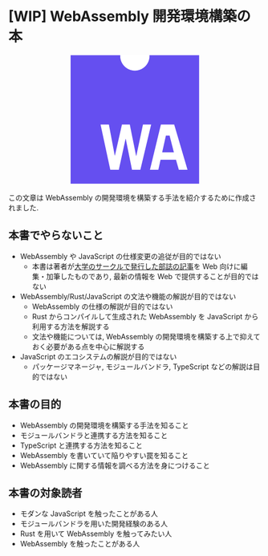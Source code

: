 # [WIP] WebAssembly 開発環境構築の本

<div style="text-align: center;">

![An image](./.vuepress/public/web-assembly-icon-256px.png)

</div>

この文章は WebAssembly の開発環境を構築する手法を紹介するために作成されました.

## 本書でやらないこと

* WebAssembly や JavaScript の仕様変更の追従が目的ではない
  * 本書は著者が[大学のサークルで発行した部誌の記事](https://wiki.mma.club.uec.ac.jp/Booklet#A2018.2BXnQ_.2BZiVT9w-)を Web 向けに編集・加筆したものであり, 最新の情報を Web で提供することが目的ではない
* WebAssembly/Rust/JavaScript の文法や機能の解説が目的ではない
  * WebAssembly の仕様の解説が目的ではない
  * Rust からコンパイルして生成された WebAssembly を JavaScript から利用する方法を解説する
  * 文法や機能については, WebAssembly の開発環境を構築する上で抑えておく必要がある点を中心に解説する
* JavaScript のエコシステムの解説が目的ではない
  * パッケージマネージャ, モジュールバンドラ, TypeScript などの解説は目的ではない

## 本書の目的

* WebAssembly の開発環境を構築する手法を知ること
* モジュールバンドラと連携する方法を知ること
* TypeScript と連携する方法を知ること
* WebAssembly を書いていて陥りやすい罠を知ること
* WebAssembly に関する情報を調べる方法を身につけること

## 本書の対象読者

* モダンな JavaScript を触ったことがある人
* モジュールバンドラを用いた開発経験のある人
* Rust を用いて WebAssembly を触ってみたい人
* WebAssembly を触ったことがある人
